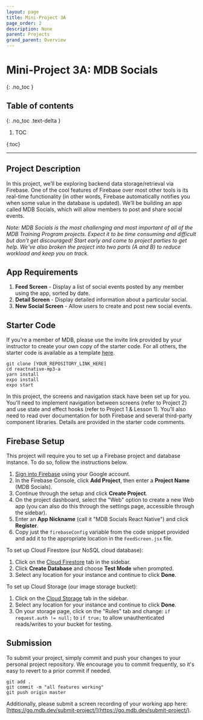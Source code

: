 ```yaml
---
layout: page
title: Mini-Project 3A
page_order: 2
description: None
parent: Projects
grand_parent: Overview
---
```


# Mini-Project 3A: MDB Socials

{: .no_toc }

## Table of contents

{: .no_toc .text-delta }

1. TOC

{:toc}

---

## Project Description

In this project, we’ll be exploring backend data storage/retrieval via Firebase. One of the cool features of Firebase over most other tools is its real-time functionality (in other words, Firebase automatically notifies you when some value in the database is updated). We’ll be building an app called MDB Socials, which will allow members to post and share social events.

*Note: MDB Socials is the most challenging and most important of all of the MDB Training Program projects. Expect it to be time consuming and difficult but don’t get discouraged! Start early and come to project parties to get help. We've also broken the project into two parts (A and B) to reduce workload and keep you on track.*

## App Requirements

1. **Feed Screen** - Display a list of social events posted by any member using the app, sorted by date.
2. **Detail Screen** - Display detailed information about a particular social.
3. **New Social Screen** - Allow users to create and post new social events.

## Starter Code

If you're a member of MDB, please use the invite link provided by your instructor to create your own copy of the starter code. For all others, the starter code is available as a template [here](https://github.com/mdbdev/reactnative-mp3-a).

```
git clone [YOUR_REPOSITORY_LINK_HERE]
cd reactnative-mp3-a
yarn install
expo install
expo start
```

In this project, the screens and navigation stack have been set up for you. You'll need to implement navigation between screens (refer to Project 2) and use state and effect hooks (refer to Project 1 & Lesson 1). You'll also need to read over documentation for both Firebase and several third-party component libraries. Details are provided in the starter code comments.

## Firebase Setup

This project will require you to set up a Firebase project and database instance. To do so, follow the instructions below.

1. [Sign into Firebase](https://console.firebase.google.com) using your Google account.
2. In the Firebase Console, click **Add Project**, then enter a **Project Name** (MDB Socials).
3. Continue through the setup and click **Create Project**.
4. On the project dashboard, select the "Web" option to create a new Web app (you can also do this through the settings page, accessible through the sidebar).
5. Enter an **App Nickname** (call it "MDB Socials React Native") and click **Register**.
6. Copy just the `firebaseConfig` variable from the code snippet provided and add it to the appropriate location in the `FeedScreen.jsx` file.

To set up Cloud Firestore (our NoSQL cloud database):

1. Click on the [Cloud Firestore](https://console.firebase.google.com/project/_/firestore) tab in the sidebar.
2. Click **Create Database** and choose **Test Mode** when prompted.
3. Select any location for your instance and continue to click **Done**.

To set up Cloud Storage (our image storage bucket):

1. Click on the [Cloud Storage](https://console.firebase.google.com/project/_/storage) tab in the sidebar.
2. Select any location for your instance and continue to click **Done**.
3. On your storage page, click on the "Rules" tab and change:
    `if request.auth != null;` to `if true;` to allow unauthenticated reads/writes to your bucket for testing.


## Submission

To submit your project, simply commit and push your changes to your personal project repository. We encourage you to commit frequently, so it's easy to revert to a prior commit if needed.

```
git add .
git commit -m "all features working"
git push origin master
```

Additionally, please submit a screen recording of your working app here: [https://go.mdb.dev/submit-project/](https://go.mdb.dev/submit-project/).

